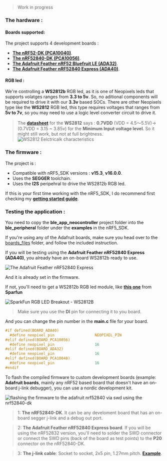 > Work in progress

### The hardware :

#### Boards supported:

The project supports 4 development boards :
* [**The nRF52-DK (PCA10040)**](https://www.nordicsemi.com/Software-and-Tools/Development-Kits/nRF52-DK).
* [**The nRF52840-DK (PCA10056)**](https://www.nordicsemi.com/Software-and-Tools/Development-Kits/nRF52840-DK).
* [**The Adafruit Feather nRF52 Bluefruit LE (ADA32)**](https://www.adafruit.com/product/3406).
* [**The Adafruit Feather nRF52840 Express (ADA40)**](https://www.adafruit.com/product/4062).

#### RGB led :

We're controlling a **WS2812b** RGB led, as it is one of Neopixels leds that supports volatges ranges from **3.3 to 5v**. So, no aditional components will be required to drive it with our **3.3v** based SOCs.
There are other Neopixels type like the **WS2812** RGB led, this type requires voltages that ranges from **5v to 7v**, so you may need to use a logic level converter circuit to drive it.

> The [**datasheet**](https://cdn-shop.adafruit.com/datasheets/WS2812.pdf) for the **WS2812** says : **0.7VDD** (VDD = 4.5～5.5V)->(0.7VDD = 3.15 ~ 3.85v) for the **Minimum Input voltage level**. So it might still work, but not at full brightness.
![WS2812 Eelctricalk characteristics](https://github.com/rmptxf/NeoController/blob/master/assets/WS2812-Electrical_characteristics.PNG)

### The firmware :

The project is :
* Compatible with nRF5_SDK versions : **v15.3**, **v16.0.0**.
* Uses the **SEGGER** toolchain.
* Uses the **I2S** peripehral to drive the WS2812b RGB led.

If this is your first time working with the nRF5_SDK, I do recommend first checking my [**getting started guide**](https://nrf5dev.com/tutorials/getting-started/).

### Testing the application :

You need to copy the **ble_app_neocontroller** project folder into the **ble_peripheral** folder under the **examples** in the nRF5_SDK.

If you're using any of the Adafruit boards, make sure you head over to the [boards_files](https://github.com/rmptxf/NeoController/blob/master/boards_files) folder, and follow the included instruction.

If you will be testing using the **Adafruit Feather nRF52840 Express (ADA40)**, you already have an on-board WS2812b ready to use.

![The Adafruit Feather nRF52840 Express](https://github.com/rmptxf/NeoController/blob/master/assets/Adafruit_Feather_nRF52840_Express.PNG)

And it is already set in the firmware.

If not, you'll need to get a WS2812b RGB led module, like [**this one**](https://www.sparkfun.com/products/13282) from **Sparfun**

![SparkFun RGB LED Breakout - WS2812B](https://github.com/rmptxf/NeoController/blob/master/assets/Ws2812B_PinsRev.jpg)

> Make sure you use the **DI** pin for connecting it to you board.

And you can change the pin number in the **main.c** file for your board.

```c
#if defined(BOARD_ADA40)
  #define neopixel_pin                  NEOPIXEL_PIN                            /**< ADA40 (Adafruit nrf52840 express) has a Neopixel on-board. */
#elif defined(BOARD_PCA10056)
  #define neopixel_pin                  16                                      /**< Neopixel pin number. */
#elif defined(BOARD_ADA32)
  #define neopixel_pin                  16                                      /**< Neopixel pin number. */
#elif defined(BOARD_PCA10040)
  #define neopixel_pin                  16                                      /**< Neopixel pin number. */
#endif
```

To flash the compiled firmware to custom development boards (example: **Adafruit boards**, mainly any nRF52 based board that doesn't have an on-board j-link debugger), you can use a nordic development kit.

![flashing the firmware to the adafruit nrf52840 via swd using the nrf52840-dk](https://github.com/rmptxf/NeoController/blob/master/assets/adafruit_nrf52840-flashing_via_swd.jpg)
> 1: **The nRF52840-DK**. It can be any develoment board that has an on-board segger j-link and a debug out port.

> 2: **The Adafruit Feather nRF52840 Express board**. If you will be using the nRF52832 version, you'll need to solder the SWD connector or connect the SWD pins (back of the board as test points) to the **P20** connector on the nRF52840-DK.

> 3: **The j-link cable**: Socket to socket, 2x5 pin, 1.27mm pitch. [**Example**](https://www.adafruit.com/product/1675).
